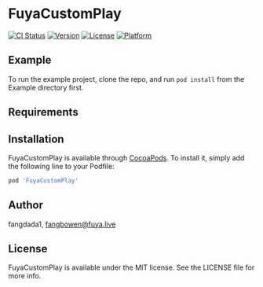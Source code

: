 # FuyaCustomPlay

[![CI Status](https://img.shields.io/travis/fangdada1/FuyaCustomPlay.svg?style=flat)](https://travis-ci.org/fangdada1/FuyaCustomPlay)
[![Version](https://img.shields.io/cocoapods/v/FuyaCustomPlay.svg?style=flat)](https://cocoapods.org/pods/FuyaCustomPlay)
[![License](https://img.shields.io/cocoapods/l/FuyaCustomPlay.svg?style=flat)](https://cocoapods.org/pods/FuyaCustomPlay)
[![Platform](https://img.shields.io/cocoapods/p/FuyaCustomPlay.svg?style=flat)](https://cocoapods.org/pods/FuyaCustomPlay)

## Example

To run the example project, clone the repo, and run `pod install` from the Example directory first.

## Requirements

## Installation

FuyaCustomPlay is available through [CocoaPods](https://cocoapods.org). To install
it, simply add the following line to your Podfile:

```ruby
pod 'FuyaCustomPlay'
```

## Author

fangdada1, fangbowen@fuya.live

## License

FuyaCustomPlay is available under the MIT license. See the LICENSE file for more info.
